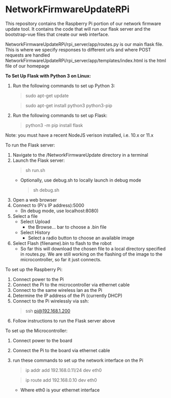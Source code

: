 # NetworkFirmwareUpdateRPi
This repository contains the Raspberry Pi portion of our network firmware update
tool. It contains the code that will run our flask server and the bootstrap-vue
files that create our web interface.

NetworkFirmwareUpdateRPi/rpi_server/app/routes.py is our main flask file.  This is where we specify responses to different urls and where POST requests are handled
NetworkFirmwareUpdateRPi/rpi_server/app/templates/index.html is the html file of our homepage

**To Set Up Flask with Python 3 on Linux:**
1. Run the following commands to set up Python 3:
    >sudo apt-get update

    >sudo apt-get install python3 python3-pip
2. Run the following commands to set up Flask:
    >python3 -m pip install flask

Note: you must have a recent NodeJS verison installed, i.e. 10.x or 11.x

To run the Flask server:

1. Navigate to the /NetworkFirmwareUpdate directory in a terminal
2. Launch the Flask server:
   >sh run.sh
    * Optionally, use debug.sh to locally launch in debug mode
      >sh debug.sh
4. Open a web browser
5. Connect to (Pi's IP address):5000
    * (In debug mode, use localhost:8080)
6. Select a file
    * Select Upload
      * the Browse... bar to choose a .bin file
    * Select History
      * Select a radio button to choose an available image
7. Select Flash (filename).bin to flash to the robot
    * So far this will download the chosen file to a local directory
      specified in routes.py.  We are still working on the flashing
      of the image to the microcontroller, so far it just connects.

To set up the Raspberry Pi:

1. Connect power to the Pi
2. Connect the Pi to the microcontroller via ethernet cable
3. Connect to the same wireless lan as the Pi
4. Determine the IP address of the Pi (currently DHCP)
5. Connect to the Pi wirelessly via ssh:
    >ssh pi@192.168.1.200
6. Follow instructions to run the Flask server above

To set up the Microcontroller:
1. Connect power to the board
2. Connect the Pi to the board via ethernet cable
3. run these commands to set up the network interface on the Pi
    >ip addr add 192.168.0.11/24 dev eth0
    
    >ip route add 192.168.0.10 dev eth0
    * Where eth0 is your ethernet interface
